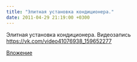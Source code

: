 ```yaml
---
title: "Элитная установка кондиционера."
date: 2011-04-29 21:19:00 +0300
---
```


Элитная установка кондиционера.
Видеозапись
https://vk.com/video41076938_159652277

[Вложение](https://vk.com/video41076938_159652277)
